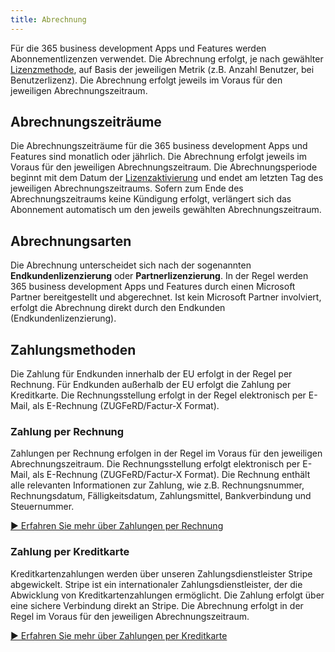```yaml
---
title: Abrechnung
---
```


Für die 365 business development Apps und Features werden Abonnementlizenzen verwendet. Die Abrechnung erfolgt, je nach gewählter [Lizenzmethode](license-methods.md), auf Basis der jeweiligen Metrik (z.B. Anzahl Benutzer, bei Benutzerlizenz). Die Abrechnung erfolgt jeweils im Voraus für den jeweiligen Abrechnungszeitraum.

## Abrechnungszeiträume

Die Abrechnungszeiträume für die 365 business development Apps und Features sind monatlich oder jährlich. Die Abrechnung erfolgt jeweils im Voraus für den jeweiligen Abrechnungszeitraum. Die Abrechnungsperiode beginnt mit dem Datum der [Lizenzaktivierung](license-management/activate-license.md) und endet am letzten Tag des jeweiligen Abrechnungszeitraums.
Sofern zum Ende des Abrechnungszeitraums keine Kündigung erfolgt, verlängert sich das Abonnement automatisch um den jeweils gewählten Abrechnungszeitraum.

## Abrechnungsarten

Die Abrechnung unterscheidet sich nach der sogenannten **Endkundenlizenzierung** oder **Partnerlizenzierung**. In der Regel werden 365 business development Apps und Features durch einen Microsoft Partner bereitgestellt und abgerechnet. Ist kein Microsoft Partner involviert, erfolgt die Abrechnung direkt durch den Endkunden (Endkundenlizenzierung).

## Zahlungsmethoden

Die Zahlung für Endkunden innerhalb der EU erfolgt in der Regel per Rechnung. Für Endkunden außerhalb der EU erfolgt die Zahlung per Kreditkarte. Die Rechnungsstellung erfolgt in der Regel elektronisch per E-Mail, als E-Rechnung (ZUGFeRD/Factur-X Format).

### Zahlung per Rechnung

Zahlungen per Rechnung erfolgen in der Regel im Voraus für den jeweiligen Abrechnungszeitraum. Die Rechnungsstellung erfolgt elektronisch per E-Mail, als E-Rechnung (ZUGFeRD/Factur-X Format). Die Rechnung enthält alle relevanten Informationen zur Zahlung, wie z.B. Rechnungsnummer, Rechnungsdatum, Fälligkeitsdatum, Zahlungsmittel, Bankverbindung und Steuernummer.

[▶️ Erfahren Sie mehr über Zahlungen per Rechnung](/invoicing/payment.md#zahlung-per-rechnung)

### Zahlung per Kreditkarte

Kreditkartenzahlungen werden über unseren Zahlungsdienstleister Stripe abgewickelt. Stripe ist ein internationaler Zahlungsdienstleister, der die Abwicklung von Kreditkartenzahlungen ermöglicht. Die Zahlung erfolgt über eine sichere Verbindung direkt an Stripe. Die Abrechnung erfolgt in der Regel im Voraus für den jeweiligen Abrechnungszeitraum.

[▶️ Erfahren Sie mehr über Zahlungen per Kreditkarte](/invoicing/payment.md#zahlung-per-kreditkarte)
